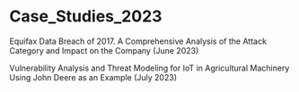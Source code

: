 # Case_Studies_2023
Equifax Data Breach of 2017. A Comprehensive Analysis of the Attack
Category and Impact on the Company (June 2023)

Vulnerability Analysis and Threat Modeling for IoT in Agricultural Machinery
Using John Deere as an Example (July 2023)
